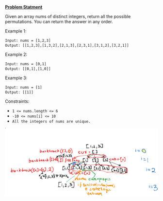 **[Problem Statment](https://leetcode.com/problems/permutations/)**


Given an array nums of distinct integers, return all the possible permutations. You can return the answer in any order.

 
Example 1:
```
Input: nums = [1,2,3]
Output: [[1,2,3],[1,3,2],[2,1,3],[2,3,1],[3,1,2],[3,2,1]]
```
Example 2:
```
Input: nums = [0,1]
Output: [[0,1],[1,0]]
```
Example 3:
```
Input: nums = [1]
Output: [[1]]
``` 

Constraints:

- `1 <= nums.length <= 6`
- `-10 <= nums[i] <= 10`
- `All the integers of nums are unique.`


<p align = "center"> 
    <img src = "/submissionImages/LC_46_Permutations.png" align ="center" height= ""></img>
</p>
